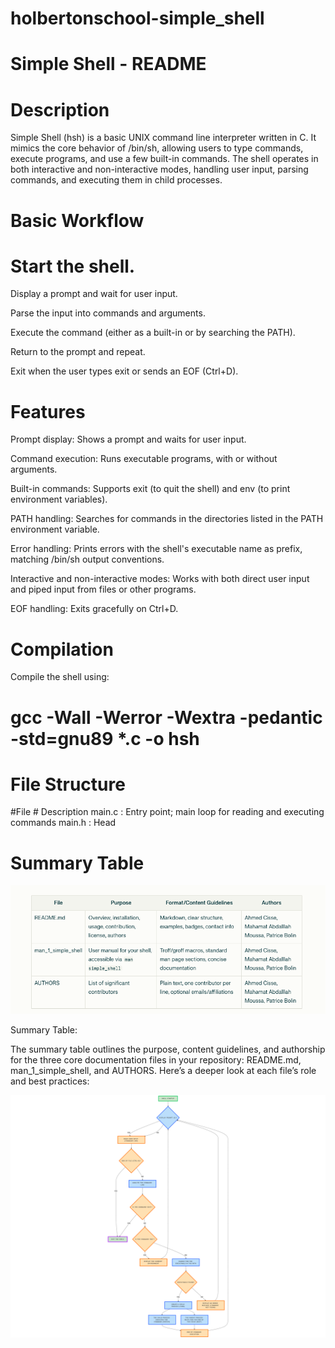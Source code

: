 # holbertonschool-simple_shell
# Simple Shell - README

# Description

Simple Shell (hsh) is a basic UNIX command line interpreter written in C. It mimics the core behavior of /bin/sh, allowing users to type commands, execute programs, and use a few built-in commands. The shell operates in both interactive and non-interactive modes, handling user input, parsing commands, and executing them in child processes.

# Basic Workflow

# Start the shell.

Display a prompt and wait for user input.

Parse the input into commands and arguments.

Execute the command (either as a built-in or by searching the PATH).

Return to the prompt and repeat.

Exit when the user types exit or sends an EOF (Ctrl+D).

# Features
Prompt display: Shows a prompt and waits for user input.

Command execution: Runs executable programs, with or without arguments.

Built-in commands: Supports exit (to quit the shell) and env (to print environment variables).

PATH handling: Searches for commands in the directories listed in the PATH environment variable.

Error handling: Prints errors with the shell's executable name as prefix, matching /bin/sh output conventions.

Interactive and non-interactive modes: Works with both direct user input and piped input from files or other programs.

EOF handling: Exits gracefully on Ctrl+D.


# Compilation
Compile the shell using:


# gcc -Wall -Werror -Wextra -pedantic -std=gnu89 *.c -o hsh

# File Structure

#File	              # Description
main.c :	    Entry point; main loop for reading and executing commands
main.h :	    Head

# Summary Table 
![Texte alternatif](https://github.com/Trice97/holbertonschool-simple_shell/blob/671e931554d715ac24995a070e6c867a89a2802a/Capture%20d%E2%80%99e%CC%81cran%202025-04-20%20a%CC%80%2014.46.57.png)

Summary Table: 

The summary table outlines the purpose, content guidelines, and authorship for the three core documentation files in your repository: README.md, man_1_simple_shell, and AUTHORS. Here’s a deeper look at each file’s role and best practices:

![Texte alternatif](https://github.com/Trice97/holbertonschool-simple_shell/blob/0e9fcf587320a64570bc091b5c8b38dff49b544a/Flowchart%20Simple%20Shell.png)
